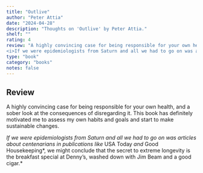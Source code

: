 ```yaml
---
title: "Outlive"
author: "Peter Attia"
date: "2024-04-28"
description: "Thoughts on 'Outlive' by Peter Attia."
shelf: ""
rating: 4
review: "A highly convincing case for being responsible for your own health, and a sober look at the consequences of disregarding it. This book has definitely motivated me to assess my own habits and goals and start to make sustainable changes.<br/><br/>
<i>If we were epidemiologists from Saturn and all we had to go on was articles about centenarians in publications like</i> USA Today <i>and</i> Good Housekeeping<i>, we might conclude that the secret to extreme longevity is the breakfast special at Denny’s, washed down with Jim Beam and a good cigar.</i>"
type: "book"
category: "books"
notes: false
---
```


## Review

A highly convincing case for being responsible for your own health, and a sober look at the consequences of disregarding it. This book has definitely motivated me to assess my own habits and goals and start to make sustainable changes.

_If we were epidemiologists from Saturn and all we had to go on was articles about centenarians in publications like_ USA Today _and_ Good Housekeeping*, we might conclude that the secret to extreme longevity is the breakfast special at Denny’s, washed down with Jim Beam and a good cigar.*
